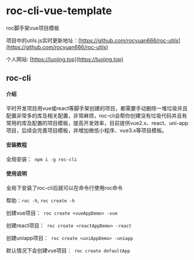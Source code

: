 # roc-cli-vue-template

roc脚手架vue项目模板

项目中的utils.js实时更新地址：[https://github.com/rocyuan666/roc-utils](https://github.com/rocyuan666/roc-utils)

个人网站: [https://luojing.top](https://luojing.top)

## roc-cli

#### 介绍
平时开发项目用vue或react等脚手架创建的项目，都需要手动删除一堆垃圾并且配置非常多的库及相关配置，非常麻烦，roc-cli会帮你创建没有垃圾代码并且有常用的库及配置的项目模板，提高开发效率，目前提供vue2.x、react、uni-app项目，后续会完善项目模板，并增加微信小程序、vue3.x等项目模板。


#### 安装教程

全局安装：` npm i -g roc-cli`

#### 使用说明

全局下安装了roc-cli后就可以在命令行使用roc命令

帮助：` roc -h `, ` roc create -h `

创建vue项目：` roc create <vueAppDemo> -vue`

创建react项目：` roc create <reactAppDemo> -react` 

创建uniapp项目：` roc create <uniAppDemo> -uniapp` 

默认情况下会创建vue项目：` roc create defaultApp`
